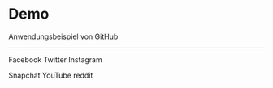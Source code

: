 # Demo
Anwendungsbeispiel von GitHub


-----------------------------


Facebook
Twitter
Instagram

Snapchat
YouTube
reddit

